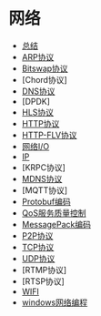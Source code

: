 # 网络

- [总结](summary.md)
- [ARP协议](arp.md)
- [Bitswap协议](bitswap.md)
- [Chord协议]
- [DNS协议](dns.md)
- [DPDK]
- [HLS协议](hls.md)
- [HTTP协议](http.md)
- [HTTP-FLV协议](http_flv.md)
- [网络I/O](io.md)
- [IP](ip.md)
- [KRPC协议]
- [MDNS协议](mdns.md)
- [MQTT协议]
- [Protobuf编码](protobuf.md)
- [QoS服务质量控制](qos.md)
- [MessagePack编码](msgpack.md)
- [P2P协议](res/p2p.md)
- [TCP协议](tcp.md)
- [UDP协议](udp.md)
- [RTMP协议]
- [RTSP协议]
- [WIFI](wifi.md)
- [windows网络编程](winsock.md)



